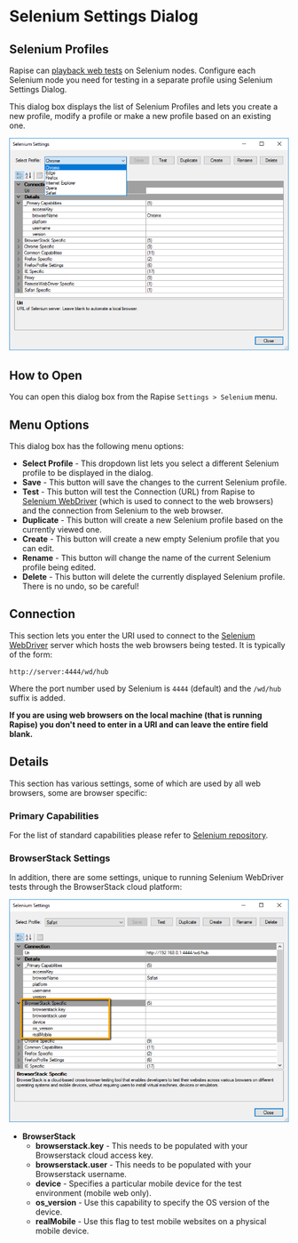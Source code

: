 # Selenium Settings Dialog

## Selenium Profiles

Rapise can [playback web tests](cross_browser_testing.md) on Selenium nodes. Configure each Selenium node you need for testing in a separate profile using Selenium Settings Dialog.

This dialog box displays the list of Selenium Profiles and lets you create a new profile, modify a profile or make a new profile based on an existing one.

![selenium\_settings](./img/selenium_webdriver2.png)

## How to Open

You can open this dialog box from the Rapise `Settings > Selenium` menu.

## Menu Options

This dialog box has the following menu options:

- **Select Profile** - This dropdown list lets you select a different Selenium profile to be displayed in the dialog.
- **Save** - This button will save the changes to the current Selenium profile.
- **Test** - This button will test the Connection (URL) from Rapise to [Selenium WebDriver](selenium_webdriver.md) (which is used to connect to the web browsers) and the connection from Selenium to the web browser.
- **Duplicate** - This button will create a new Selenium profile based on the currently viewed one.
- **Create** - This button will create a new empty Selenium profile that you can edit.
- **Rename** - This button will change the name of the current Selenium profile being edited.
- **Delete** - This button will delete the currently displayed Selenium profile. There is no undo, so be careful!

## Connection

This section lets you enter the URI used to connect to the [Selenium WebDriver](selenium_webdriver.md) server which hosts the web browsers being tested. It is typically of the form: 

```
http://server:4444/wd/hub
```
Where the port number used by Selenium is `4444` (default) and the `/wd/hub` suffix is added.

**If you are using web browsers on the local machine (that is running Rapise) you don't need to enter in a URI and can leave the entire field blank.**

## Details

This section has various settings, some of which are used by all web browsers, some are browser specific:

### Primary Capabilities

For the list of standard capabilities please refer to [Selenium repository](https://github.com/SeleniumHQ/selenium/wiki/DesiredCapabilities).

### BrowserStack Settings

In addition, there are some settings, unique to running Selenium WebDriver tests through the BrowserStack cloud platform:

![selenium\_settings\_browserstack](./img/selenium_settings_dialog2.png)

- **BrowserStack**
    - **browserstack.key** - This needs to be populated with your Browserstack cloud access key.
    - **browserstack.user** - This needs to be populated with your Browserstack username.
    - **device** - Specifies a particular mobile device for the test environment (mobile web only).
    - **os_version** - Use this capability to specify the OS version of the device.
    - **realMobile** - Use this flag to test mobile websites on a physical mobile device.
